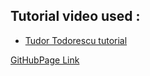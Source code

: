 ## Tutorial video used :

- <a href="https://www.youtube.com/watch?v=Qv1c4Q4PBns">Tudor Todorescu tutorial</a>

[GitHubPage Link](https://loiskouninef.github.io/Pathfinding_Algo_JSVanilla/)
